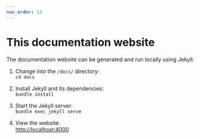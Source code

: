 ```yaml
---
nav_order: 13
---
```


# This documentation website

The documentation website can be generated and run locally using Jekyll.

1. Change into the `/docs/` directory:\
   `cd docs`

2. Install Jekyll and its dependencies:\
   `bundle install`

3. Start the Jekyll server:\
   `bundle exec jekyll serve`

4. View the website:\
   <http://localhost:4000>
